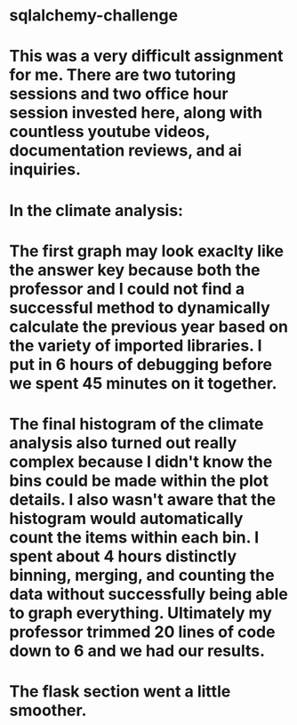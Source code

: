 # sqlalchemy-challenge
# This was a very difficult assignment for me. There are two tutoring sessions and two office hour session invested here, along with countless youtube videos, documentation reviews, and ai inquiries. 

# In the climate analysis:
# The first graph may look exaclty like the answer key because both the professor and I could not find a successful method to dynamically calculate the previous year based on the variety of imported libraries. I put in 6 hours of debugging before we spent 45 minutes on it together.
# The final histogram of the climate analysis also turned out really complex because I didn't know the bins could be made within the plot details. I also wasn't aware that the histogram would automatically count the items within each bin. I spent about 4 hours distinctly binning, merging, and counting the data without successfully being able to graph everything. Ultimately my professor trimmed 20 lines of code down to 6 and we had our results.

# The flask section went a little smoother. 
